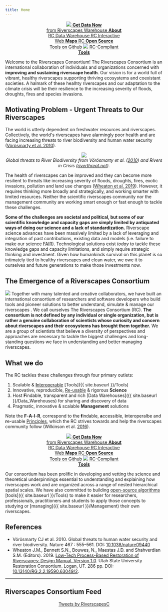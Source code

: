 ```yaml
---
title: Home
---
```

<div align="center">

<a href="http://data.riverscapes.xyz" class="hollow button"><img src="{{ site.baseurl }}/assets/images/data/RiverscapesWarehouseCloud_32png.png">  <b>Get Data Now</b> <i class="fa fa-cloud-download" aria-hidden="true"></i><br> from Riverscapes Warehouse </a>
<a class="hollow button" href="{{ site.baseurl }}/Data_Warehouses"><i class="fa fa-cloud" aria-hidden="true"></i> <b>About</b><br> RC Data Warehouse </a>
<a class="hollow button" href="http://maps.riverscapes.xyz"><i class="fa fa-globe" aria-hidden="true"></i> RC Interactive<br> Web <b>Maps</b> <i class="fa fa-location-arrow" aria-hidden="true"></i></a>
<a class="hollow button" href="https://github.com/riverscapes"> <i class="fa fa-github" aria-hidden="true"></i> RC <b>Open Source</b><br> Tools on Github </a>
<a class="hollow button" href="{{ site.baseurl }}/Tools"> <img src="{{ site.baseurl }}/assets/images/rc/RiverscapesCompliant_32.png">  RC-Compliant <br> <b>Tools</b> <i class="fa fa-wrench" aria-hidden="true"></i></a>

</div>

Welcome to the Riverscapes Consortium! The Riverscapes Consortium is an international collaboration of individuals  and organizations concerned with **improving and sustaining riverscape health**. Our vision is for a world full of vibrant, healthy riverscapes supporting thriving ecosystems and coexistant societies. A halmark of these healhty riverscapes and our adaptation to the climate crisis will be their resilience to the increasing severity of floods, droughts, fires and species invasions.     

## Motivating Problem - Urgent Threats to Our Riverscapes
The world is utterly dependent on freshwater resources and riverscapes. Collectively, the world's riverscapes have alarmingly poor health and are facing increasing threats to river biodiversity and human water security ([Vörösmarty  et al. 2010](http://dx.doi.org/10.1038/nature09440)).

<div align="center">
	<a href="http://www.riverthreat.net/"><img src="{{ site.baseurl }}/assets/images/IncidentBD_hires.png"></a><br>
	<em>Global threats to River Biodiversity from Vörösmarty  et al. (<a href="http://dx.doi.org/10.1038/nature09440">2010</a>) and Rivers in Crisis (<a href="https://www.riverthreat.net/">riverthreat.net</a>).</em> <br>
</div>


The health of riverscapes can be improved and they can become more resilient to threats like increasing severity of floods, droughts, fires, exotic invasions, pollution and land use changes ([Wheaton et al. 2019](http://lowtechpbr.restoration.usu.edu)). However, it requires thinking more broadly and strategically, and working smarter with limited resources. Neither the scientific riverscapes community nor the management community are working smart enough or fast enough to tackle these challenges.

**Some of the challenges are societal and political, but some of our scientific knowledge and capacity gaps are simply limited by antiquated ways of doing our science and a lack of standardization.** Riverscape science advances have been massively limited by a lack of leveraging and integration of past contributions, existing data and models (i.e. failure to make our science [FAIR](https://www.go-fair.org/fair-principles/)). Technological solutions exist *today* to tackle these knowledge gaps and capacity limitations, and simply require strategic thinking and investment. Given how humankinds survival on this planet is so intimately tied to healthy riverscapes and clean water, we owe it to ourselves and future generations to make those investments now.

## The Emergence of a Riverscapes Consortium
<img class="float-right" src="{{ site.baseurl }}/assets/images/rc/RiverscapesConsortium_Logo_Black_BHS_IconOnly.png"> Together with many talented and creative collaborators, we have built an international consortium of researchers and software developers who build tools and pioneer solutions to better understand, simulate & manage our riverscapes . We call ourselves  The Riverscapes Consortium (RC).  **The consortium is not defined by any individual or single organization, but is rather a genuine collaboration of scientists whose curiosity and concern about riverscapes and their ecosystems has brought them together.** We are a group of scientists that believe a diversity of perspectives and approaches are necessary to tackle the biggest challenges and long-standing questions we face in understanding and better managing riverscapes.

## What we do
The RC tackles these challenges through four primary outlets:
1. Scalable & [**I**nteroperable](https://force11.org/info/the-fair-data-principles/) [Tools]({{ site.baseurl }}/Tools)
2. Innovative, reproducible, [Re-usable](https://force11.org/info/the-fair-data-principles/) & rigorous **Science**
3. Host **F**indable, transparent and rich [Data Warehouses]({{ site.baseurl }}/Data_Warehouses) for sharing <i class="fa fa-share-alt" aria-hidden="true"></i> and discovery of data
4. Pragmatic, innovative & scalable **Management** solutions

Note the **F**-**A**-**I**-**R**, correspond to the **f**indable, **a**ccessible, **i**nteroperalbe and **r**e-usable [Principles](https://force11.org/info/the-fair-data-principles/), which the RC strives towards and help the riverscapes community follow (Wilkinson et al. [2016](https://www.nature.com/articles/sdata201618)). 

<div align="center">
<a href="http://data.riverscapes.xyz" class="hollow button"><img src="{{ site.baseurl }}/assets/images/data/RiverscapesWarehouseCloud_32png.png">  <b>Get Data Now</b> <i class="fa fa-cloud-download" aria-hidden="true"></i><br> from Riverscapes Warehouse </a>
<a class="hollow button" href="{{ site.baseurl }}/Data_Warehouses"><i class="fa fa-cloud" aria-hidden="true"></i> <b>About</b><br> RC Data Warehouse </a>
<a class="hollow button" href="http://maps.riverscapes.xyz"><i class="fa fa-globe" aria-hidden="true"></i> RC Interactive<br> Web <b>Maps</b> <i class="fa fa-location-arrow" aria-hidden="true"></i></a>
<a class="hollow button" href="https://github.com/riverscapes"> <i class="fa fa-github" aria-hidden="true"></i> RC <b>Open Source</b><br> Tools on Github </a>
<a class="hollow button" href="{{ site.baseurl }}/Tools"> <img src="{{ site.baseurl }}/assets/images/rc/RiverscapesCompliant_32.png">  RC-Compliant <br> <b>Tools</b> <i class="fa fa-wrench" aria-hidden="true"></i></a>
</div>

Our consortium has been prolific in developing and vetting the science and theoretical underpinnings essential to understanding and explaining how riverscapes work and are organized across a range of nested hierarchical spatial scales. We have also committed to building [open-source algorithms](https://github.com/Riverscapes) <i class="fa fa-github" aria-hidden="true"></i> [tools]({{ site.baseurl }}/Tools) to make it easier for researchers, professionals, practitioners and students to apply those concepts to studying or [managing]({{ site.baseurl }}/Management) their own riverscapes.


## References
- Vörösmarty CJ et al. 2010. Global threats to human water security and river biodiversity. Nature 467 : 555–561. DOI: [10.1038/nature09440](http://dx.doi.org/10.1038/nature09440)  
- <a href="http://dx.doi.org/10.13140/RG.2.2.19590.63049/2"><i class="fa fa-file-pdf-o" aria-hidden="true"></i></a> Wheaton J.M., Bennett S.N., Bouwes, N., Maestas J.D. and Shahverdian S.M. (Editors). 2019. [Low-Tech Process-Based Restoration of Riverscapes: Design Manual. Version 1.0](http://dx.doi.org/10.13140/RG.2.2.19590.63049/2). Utah State University Restoration Consortium. Logan, UT. 286 pp. DOI: [10.13140/RG.2.2.19590.63049/2](http://dx.doi.org/10.13140/RG.2.2.19590.63049/2).

--------
## Riverscapes Consortium Feed

<div align="center">
<a width="350" class="twitter-timeline" data-height="600" href="https://twitter.com/RiverscapesC?ref_src=twsrc%5Etfw">Tweets by RiverscapesC</a> <script async src="https://platform.twitter.com/widgets.js" charset="utf-8"></script>
</div>
